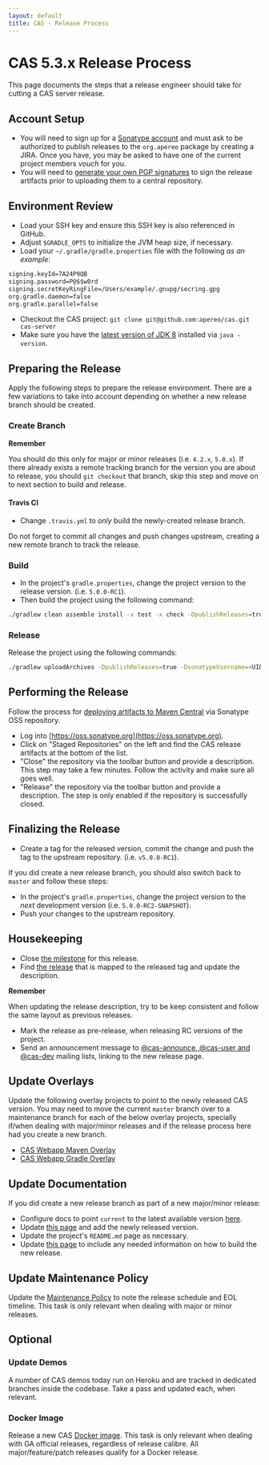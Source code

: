 ```yaml
---
layout: default
title: CAS - Release Process
---
```


# CAS 5.3.x Release Process

This page documents the steps that a release engineer should take for cutting a CAS server release. 

## Account Setup

- You will need to sign up for a [Sonatype account](http://central.sonatype.org/pages/ossrh-guide.html) and must ask 
to be authorized to publish releases to the `org.apereo` package by creating a JIRA. Once you have, you may be asked to have one of the
current project members *vouch* for you. 
- You will need to [generate your own PGP signatures](http://blog.sonatype.com/2010/01/how-to-generate-pgp-signatures-with-maven/) to sign the release artifacts prior to uploading them to a central repository.

## Environment Review

- Load your SSH key and ensure this SSH key is also referenced in GitHub.
- Adjust `$GRADLE_OPTS` to initialize the JVM heap size, if necessary.
- Load your `~/.gradle/gradle.properties` file with the following *as an example*:

```bash
signing.keyId=7A24P9QB
signing.password=P@$$w0rd
signing.secretKeyRingFile=/Users/example/.gnupg/secring.gpg
org.gradle.daemon=false
org.gradle.parallel=false
```

- Checkout the CAS project: `git clone git@github.com:apereo/cas.git cas-server`
- Make sure you have the [latest version of JDK 8](http://www.oracle.com/technetwork/java/javase/downloads) installed via `java -version`. 

## Preparing the Release

Apply the following steps to prepare the release environment. There are a few variations to take into account depending on whether
a new release branch should be created. 

### Create Branch

<div class="alert alert-warning"><strong>Remember</strong><p>You should do this only for major or minor releases (i.e. <code>4.2.x</code>, <code>5.0.x</code>).
If there already exists a remote tracking branch for the version you are about to release, you should <code>git checkout</code> that branch, 
skip this step and move on to next section to build and release.</p></div>

#### Travis CI

- Change `.travis.yml` to *only* build the newly-created release branch.
 
Do not forget to commit all changes and push changes upstream, creating a new remote branch to track the release.

### Build 

- In the project's `gradle.properties`, change the project version to the release version. (i.e. `5.0.0-RC1`). 
- Then build the project using the following command:

```bash
./gradlew clean assemble install -x test -x check -DpublishReleases=true -DskipNodeModulesCleanUp=true -DskipNpmCache=true
```

### Release

Release the project using the following commands:

```bash
./gradlew uploadArchives -DpublishReleases=true -DsonatypeUsername=<UID> -DsonatypePassword=<PASSWORD> -DskipNodeModulesCleanUp=true -DskipNpmCache=true
```

## Performing the Release

Follow the process for [deploying artifacts to Maven Central](https://wiki.jasig.org/display/JCH/Deploying+Maven+Artifacts) via Sonatype OSS repository.  

- Log into [https://oss.sonatype.org](https://oss.sonatype.org).
- Click on "Staged Repositories" on the left and find the CAS release artifacts at the bottom of the list.
- "Close" the repository via the toolbar button and provide a description. This step may take a few minutes. Follow the activity and make sure all goes well.
- "Release" the repository via the toolbar button and provide a description. The step is only enabled if the repository is successfully closed.

## Finalizing the Release

- Create a tag for the released version, commit the change and push the tag to the upstream repository. (i.e. `v5.0.0-RC1`).

If you did create a new release branch, you should also switch back to `master` and follow these steps:

- In the project's `gradle.properties`, change the project version to the *next* development version (i.e. `5.0.0-RC2-SNAPSHOT`). 
- Push your changes to the upstream repository. 

## Housekeeping

- Close [the milestone](https://github.com/apereo/cas/milestones) for this release.
- Find [the release](https://github.com/apereo/cas/releases) that is mapped to the released tag and update the description.

<div class="alert alert-info"><strong>Remember</strong><p>When updating the release description, try to be keep consistent and follow the same layout as previous releases.</p></div>

- Mark the release as pre-release, when releasing RC versions of the project. 
- Send an announcement message to [@cas-announce, @cas-user and @cas-dev](/cas/Mailing-Lists.html) mailing lists, linking to the new release page.

## Update Overlays

Update the following overlay projects to point to the newly released CAS version. You may need to move the current `master` branch
over to a maintenance branch for each of the below overlay projects, specially if/when dealing with major/minor releases
and if the release process here had you create a new branch. 

- [CAS Webapp Maven Overlay](https://github.com/apereo/cas-overlay-template)
- [CAS Webapp Gradle Overlay](https://github.com/apereo/cas-gradle-overlay-template)

## Update Documentation

If you did create a new release branch as part of a new major/minor release:

- Configure docs to point `current` to the latest available version [here](https://github.com/apereo/cas/blob/gh-pages/current/index.html).
- Update [this page](https://github.com/apereo/cas/edit/gh-pages/Older-Versions.md/) and add the newly released version.
- Update the project's `README.md` page as necessary.
- Update [this page](https://apereo.github.io/cas/developer/Build-Process.html) to include any needed information on how to build the new release.

## Update Maintenance Policy

Update the [Maintenance Policy](Maintenance-Policy.html) to note the release schedule and EOL timeline. 
This task is only relevant when dealing with major or minor releases.

## Optional

### Update Demos

A number of CAS demos today run on Heroku and are tracked in dedicated branches inside the codebase. Take a pass and updated each, when relevant.

### Docker Image

Release a new CAS [Docker image](https://github.com/apereo/cas-webapp-docker).
This task is only relevant when dealing with GA official releases, regardless of release calibre. All major/feature/patch releases
qualify for a Docker release.

